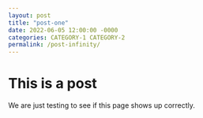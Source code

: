 ```yaml
---
layout: post
title: "post-one"
date: 2022-06-05 12:00:00 -0000
categories: CATEGORY-1 CATEGORY-2
permalink: /post-infinity/
---
```


# This is a post

We are just testing to see if this page shows up correctly.
